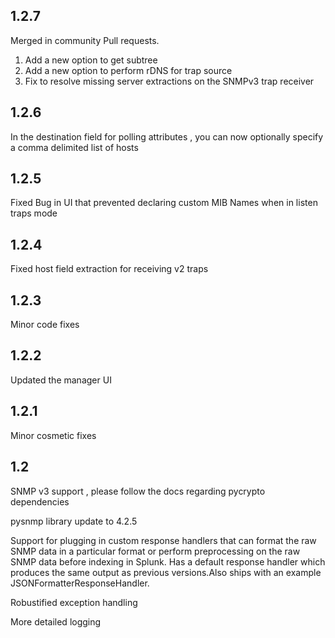 1.2.7
-----

Merged in community Pull requests.

1) Add a new option to get subtree
2) Add a new option to perform rDNS for trap source
3) Fix to resolve missing server extractions on the SNMPv3 trap receiver


1.2.6
-----

In the destination field for polling attributes , you can now optionally specify a comma delimited list of hosts

1.2.5
-----

Fixed Bug in UI that prevented declaring custom MIB Names when in listen traps mode

1.2.4
-----
Fixed host field extraction for receiving v2 traps

1.2.3
-----
Minor code fixes

1.2.2
-----
Updated the manager UI

1.2.1
-----
Minor cosmetic fixes

1.2
---
SNMP v3 support , please follow the docs regarding pycrypto dependencies

pysnmp library update to 4.2.5

Support for plugging in custom response handlers that can format the raw SNMP data in a particular format or perform preprocessing on the raw SNMP data before indexing in Splunk. Has a default response handler which produces the same output as previous versions.Also ships with an example JSONFormatterResponseHandler.

Robustified exception handling

More detailed logging